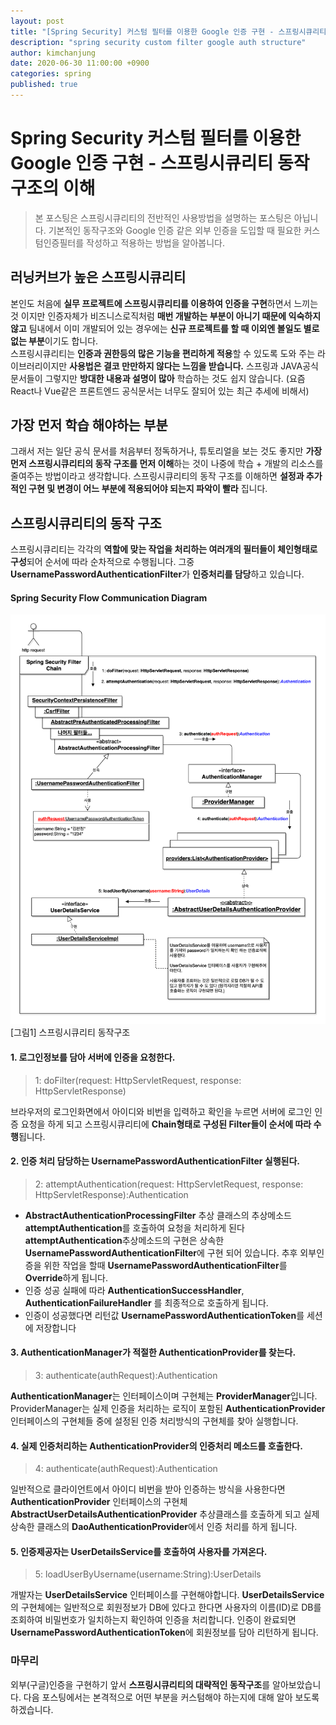 ```yaml
---
layout: post
title: "[Spring Security] 커스텀 필터를 이용한 Google 인증 구현 - 스프링시큐리티 동작구조의 이해(1)"
description: "spring security custom filter google auth structure"
author: kimchanjung
date: 2020-06-30 11:00:00 +0900
categories: spring
published: true
---
```


# Spring Security 커스텀 필터를 이용한 Google 인증 구현 - 스프링시큐리티 동작구조의 이해
> 본 포스팅은 스프링시큐리티의 전반적인 사용방법을 설명하는 포스팅은 아닙니다. 기본적인 동작구조와 Google 인증 같은 외부 인증을 도입할 때 필요한 커스텀인증필터를 작성하고 적용하는 방법을 알아봅니다.

## 러닝커브가 높은 스프링시큐리티
본인도 처음에 **실무 프로젝트에 스프링시큐리티를 이용하여 인증을 구현**하면서 느끼는 것 이지만 인증자체가 비즈니스로직처럼 **매번 개발하는 부분이 아니기 때문에 익숙하지 않고** 팀내에서 이미 개발되어 있는 경우에는 **신규 프로젝트를 할 때 이외엔 볼일도 별로 없는 부분**이기도 합니다.  
스프링시큐리티는 **인증과 권한등의 많은 기능을 편리하게 적용**할 수 있도록 도와 주는 라이브러리이지만 **사용법은 결코 만만하지 않다는 느낌을 받습니다.** 스프링과 JAVA공식 문서들이 그렇지만 **방대한 내용과 설명이 많아** 학습하는 것도 쉽지 않습니다. (요즘 React나 Vue같은 프론트엔드 공식문서는 너무도 잘되어 있는 최근 추세에 비해서)  

## 가장 먼저 학습 해야하는 부분
그래서 저는 일단 공식 문서를 처음부터 정독하거나, 튜토리얼을 보는 것도 좋지만 **가장 먼저 스프링시큐리티의 동작 구조를 먼저 이해**하는 것이 나중에 학습 + 개발의 리소스를 줄여주는 방법이라고 생각합니다. 스프링시큐리티의 동작 구조를 이해하면 **설정과 추가적인 구현 및 변경이 어느 부분에 적용되어야 되는지 파악이 빨라** 집니다.

## 스프링시큐리티의 동작 구조
스프링시큐리티는 각각의 **역할에 맞는 작업을 처리하는 여러개의 필터들이 체인형태로 구성**되어 순서에 따라 순차적으로 수행됩니다. 그중 **UsernamePasswordAuthenticationFilter**가 **인증처리를 담당**하고 있습니다.  
#### Spring Security Flow Communication Diagram
![spring-security-flow-diagram](/post-img/spring-security/spring-security-flow-diagram.png)
[그림1] 스프링시큐리티 동작구조

#### 1. 로그인정보를 담아 서버에 인증을 요청한다.
> 1: doFilter(request: HttpServletRequest, response: HttpServletResponse)

브라우저의 로그인화면에서 아이디와 비번을 입력하고 확인을 누르면 서버에 로그인 인증 요청을 하게 되고 
스프링시큐리티에 **Chain형태로 구성된 Filter들이 순서에 따라 수행**됩니다.

#### 2. 인증 처리 담당하는 UsernamePasswordAuthenticationFilter 실행된다.
> 2: attemptAuthentication(request: HttpServletRequest, response: HttpServletResponse):Authentication  

- **AbstractAuthenticationProcessingFilter** 추상 클래스의 추상메소드 **attemptAuthentication**를 호출하여 요청을 처리하게 된다 **attemptAuthentication**추상메소드의 구현은 상속한 **UsernamePasswordAuthenticationFilter**에 구현 되어 있습니다. 추후 외부인증을 위한 작업을 할때 **UsernamePasswordAuthenticationFilter**를 **Override**하게 됩니다. 
- 인증 성공 실패에 따라 **AuthenticationSuccessHandler**, **AuthenticationFailureHandler** 를 최종적으로 호출하게 됩니다.
- 인증이 성공했다면 리턴값 **UsernamePasswordAuthenticationToken**를 세션에 저장합니다


#### 3. AuthenticationManager가 적절한 AuthenticationProvider를 찾는다.
> 3: authenticate(authRequest):Authentication  

**AuthenticationManager**는 인터페이스이며 구현체는 **ProviderManager**입니다. ProviderManager는 실제 인증을 처리하는 로직이 포함된 **AuthenticationProvider** 인터페이스의 구현체들 중에 설정된 인증 처리방식의 구현체를 찾아 실행합니다.

#### 4. 실제 인증처리하는 AuthenticationProvider의 인증처리 메소드를 호출한다.
> 4: authenticate(authRequest):Authentication   

일반적으로 클라이언트에서 아이디 비번을 받아 인증하는 방식을 사용한다면 **AuthenticationProvider** 인터페이스의 구현체 **AbstractUserDetailsAuthenticationProvider** 추상클래스를 호출하게 되고 실제 상속한 클래스의 **DaoAuthenticationProvider**에서 인증 처리를 하게 됩니다. 

#### 5. 인증제공자는 UserDetailsService를 호출하여 사용자를 가져온다.
> 5: loadUserByUsername(username:String):UserDetails  

개발자는 **UserDetailsService** 인터페이스를 구현해야합니다. **UserDetailsService**의 구현체에는 일반적으로 회원정보가 DB에 있다고 한다면 사용자의 이름(ID)로 DB를 조회하여 비밀번호가 일치하는지 확인하여 인증을 처리합니다. 인증이 완료되면 **UsernamePasswordAuthenticationToken**에 회원정보를 담아 리턴하게 됩니다.

### 마무리
외부(구글)인증을 구현하기 앞서 **스프링시큐리티의 대략적인 동작구조**를 알아보았습니다. 다음 포스팅에서는 본격적으로 어떤 부분을 커스텀해야 하는지에 대해 알아 보도록 하겠습니다.
